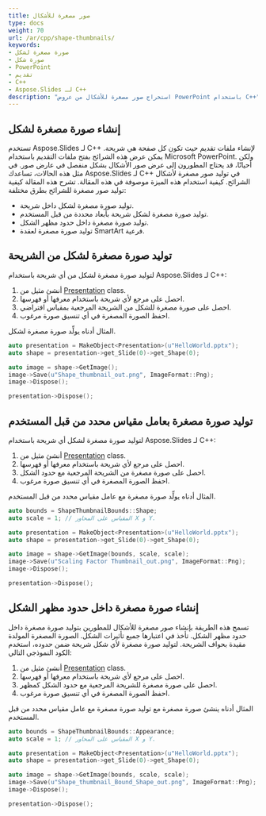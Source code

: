 ```yaml
---
title: صور مصغرة للأشكال
type: docs
weight: 70
url: /ar/cpp/shape-thumbnails/
keywords: 
- صورة مصغرة لشكل
- صورة شكل
- PowerPoint
- تقديم
- C++
- Aspose.Slides لـ С++
description: "استخراج صور مصغرة للأشكال من عروض PowerPoint باستخدام C++"
---
```



## **إنشاء صورة مصغرة لشكل**
تستخدم Aspose.Slides لـ C++ لإنشاء ملفات تقديم حيث تكون كل صفحة هي شريحة. يمكن عرض هذه الشرائح بفتح ملفات التقديم باستخدام Microsoft PowerPoint. ولكن أحيانًا، قد يحتاج المطورون إلى عرض صور الأشكال بشكل منفصل في عارض صور. في مثل هذه الحالات، تساعدك Aspose.Slides لـ C++ في توليد صور مصغرة لأشكال الشرائح. كيفية استخدام هذه الميزة موصوفة في هذه المقالة.
تشرح هذه المقالة كيفية توليد صور مصغرة للشرائح بطرق مختلفة:

- توليد صورة مصغرة لشكل داخل شريحة.
- توليد صورة مصغرة لشكل شريحة بأبعاد محددة من قبل المستخدم.
- توليد صورة مصغرة داخل حدود مظهر الشكل.
- توليد صورة مصغرة لعقدة SmartArt فرعية.

## **توليد صورة مصغرة لشكل من الشريحة**
لتوليد صورة مصغرة لشكل من أي شريحة باستخدام Aspose.Slides لـ C++:

1. أنشئ مثيل من [Presentation](https://reference.aspose.com/slides/cpp/aspose.slides/presentation/) class.
1. احصل على مرجع لأي شريحة باستخدام معرفها أو فهرسها.
1. احصل على صورة مصغرة للشكل من الشريحة المرجعية بمقياس افتراضي.
1. احفظ الصورة المصغرة في أي تنسيق صورة مرغوب.

المثال أدناه يولِّد صورة مصغرة لشكل.

```cpp
auto presentation = MakeObject<Presentation>(u"HelloWorld.pptx");
auto shape = presentation->get_Slide(0)->get_Shape(0);

auto image = shape->GetImage();
image->Save(u"Shape_thumbnail_out.png", ImageFormat::Png);
image->Dispose();

presentation->Dispose();
```


## **توليد صورة مصغرة بعامل مقياس محدد من قبل المستخدم**
لتوليد صورة مصغرة لشكل أي شريحة باستخدام Aspose.Slides لـ C++:

1. أنشئ مثيل من [Presentation](https://reference.aspose.com/slides/cpp/aspose.slides/presentation/) class.
1. احصل على مرجع لأي شريحة باستخدام معرفها أو فهرسها.
1. احصل على صورة مصغرة من الشريحة المرجعية مع حدود الشكل.
1. احفظ الصورة المصغرة في أي تنسيق صورة مرغوب.

المثال أدناه يولِّد صورة مصغرة مع عامل مقياس محدد من قبل المستخدم.

```cpp
auto bounds = ShapeThumbnailBounds::Shape;
auto scale = 1; // المقياس على المحاور X و Y.

auto presentation = MakeObject<Presentation>(u"HelloWorld.pptx");
auto shape = presentation->get_Slide(0)->get_Shape(0);

auto image = shape->GetImage(bounds, scale, scale);
image->Save(u"Scaling Factor Thumbnail_out.png", ImageFormat::Png);
image->Dispose();

presentation->Dispose();
```

## **إنشاء صورة مصغرة داخل حدود مظهر الشكل**
تسمح هذه الطريقة بإنشاء صور مصغرة للأشكال للمطورين بتوليد صورة مصغرة داخل حدود مظهر الشكل. تأخذ في اعتبارها جميع تأثيرات الشكل. الصورة المصغرة المولدة مقيدة بحواف الشريحة. لتوليد صورة مصغرة لأي شكل شريحة ضمن حدوده، استخدم الكود النموذجي التالي:

1. أنشئ مثيل من [Presentation](https://reference.aspose.com/slides/cpp/aspose.slides/presentation/) class.
1. احصل على مرجع لأي شريحة باستخدام معرفها أو فهرسها.
1. احصل على صورة مصغرة للشريحة المرجعية مع حدود الشكل كمظهر.
1. احفظ الصورة المصغرة في أي تنسيق صورة مرغوب.

المثال أدناه ينشئ صورة مصغرة مع توليد صورة مصغرة مع عامل مقياس محدد من قبل المستخدم.

```cpp
auto bounds = ShapeThumbnailBounds::Appearance;
auto scale = 1; // المقياس على المحاور X و Y.

auto presentation = MakeObject<Presentation>(u"HelloWorld.pptx");
auto shape = presentation->get_Slide(0)->get_Shape(0);

auto image = shape->GetImage(bounds, scale, scale);
image->Save(u"Shape_thumbnail_Bound_Shape_out.png", ImageFormat::Png);
image->Dispose();

presentation->Dispose();
```